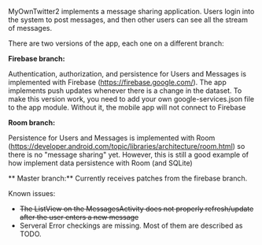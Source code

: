 MyOwnTwitter2 implements a message sharing application. Users login into the system to post messages, and then other users can see all the stream of messages.

There are two versions of the app, each one on a different branch:

**Firebase branch:**

Authentication, authorization, and persistence for Users and Messages is implemented with Firebase (https://firebase.google.com/). The app implements push updates whenever there is a change in the dataset.
To make this version work, you need to add your own google-services.json file to the app module. Without it, the mobile app will not connect to Firebase

**Room branch:**

Persistence for Users and Messages is implemented with Room (https://developer.android.com/topic/libraries/architecture/room.html) so there is no "message sharing" yet. However, this is still a good example of how implement data persistence with Room (and SQLite)

** Master branch:**
Currently receives patches from the firebase branch.

Known issues:

- ~~The ListView on the MessagesActivity does not properly refresh/update after the user enters a new message~~
- Serveral Error checkings are missing. Most of them are described as TODO.
 

